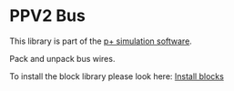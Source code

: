 # PPV2 Bus
This library is part of the [p+ simulation software](https://github.com/Mynogs/PPV2-Simulation-System).

Pack and unpack bus wires.

To install the block library please look here: [Install blocks](https://github.com/Mynogs/PPV2-Simulation-System/blob/master/README.md#install-blocks)
